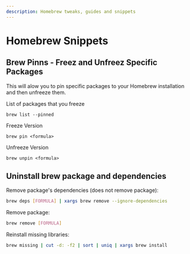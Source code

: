 ```yaml
---
description: Homebrew tweaks, guides and snippets
---
```


# Homebrew Snippets

## Brew Pinns - Freez and Unfreez Specific Packages

This will alow you to pin specific packages to your Homebrew installation and then unfreeze them.

List of packages that you freeze

```shell
brew list --pinned
```

Freeze Version

```shell
brew pin <formula>
```

Unfreeze Version

```shell
brew unpin <formula>
```

## Uninstall brew package and dependencies

Remove package's dependencies (does not remove package):

```bash
brew deps [FORMULA] | xargs brew remove --ignore-dependencies
```

Remove package:

```bash
brew remove [FORMULA]
```

Reinstall missing libraries:

```bash
brew missing | cut -d: -f2 | sort | uniq | xargs brew install
```
